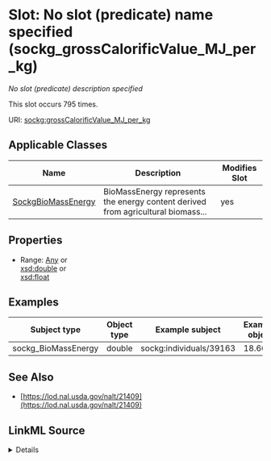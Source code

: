 

# Slot: No slot (predicate) name specified (sockg_grossCalorificValue_MJ_per_kg)


_No slot (predicate) description specified_






This slot occurs 795 times.


URI: [sockg:grossCalorificValue_MJ_per_kg](https://idir.uta.edu/sockg-ontology/docs/grossCalorificValue_MJ_per_kg)



<!-- no inheritance hierarchy -->





## Applicable Classes

| Name | Description | Modifies Slot |
| --- | --- | --- |
| [SockgBioMassEnergy](../classes/SockgBioMassEnergy.md) | BioMassEnergy represents the energy content derived from agricultural biomass... |  yes  |







## Properties

* Range: [Any](../classes/Any.md)&nbsp;or&nbsp;<br />[xsd:double](http://www.w3.org/2001/XMLSchema#double)&nbsp;or&nbsp;<br />[xsd:float](http://www.w3.org/2001/XMLSchema#float)






## Examples

| Subject type | Object type | Example subject | Example object | Occurrences |
| --- | --- | --- | --- | --- |
| sockg_BioMassEnergy | double | sockg:individuals/39163 | 18.6668 | 795 |


## See Also

* [https://lod.nal.usda.gov/nalt/21409](https://lod.nal.usda.gov/nalt/21409)



## LinkML Source

<details>

```yaml
name: sockg_grossCalorificValue_MJ_per_kg
annotations:
  count:
    tag: count
    value: 795
description: No slot (predicate) description specified
title: No slot (predicate) name specified
examples:
- object:
    example_object: '18.6668'
    example_object_type: double
    example_predicate: sockg:grossCalorificValue_MJ_per_kg
    example_subject: sockg:individuals/39163
    example_subject_type: sockg_BioMassEnergy
from_schema: soc-kg
see_also:
- https://lod.nal.usda.gov/nalt/21409
rank: 1000
domain: sockg_BioMassEnergy
slot_uri: sockg:grossCalorificValue_MJ_per_kg
alias: sockg_grossCalorificValue_MJ_per_kg
domain_of:
- sockg_BioMassEnergy
range: Any
any_of:
- range: double
- range: float

```
</details>